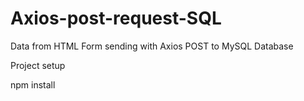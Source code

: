 # Axios-post-request-SQL
Data from HTML Form sending with Axios POST to MySQL Database

Project setup


npm install
